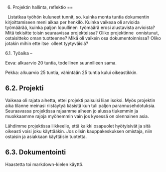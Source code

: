 6. Projektin hallinta, reflektio
==


 
Listatkaa työhön kuluneet tunnit, so. kuinka monta tuntia dokumentin 
kirjoittamiseen meni aikaa per henkilö.
Kuinka vaikeaa oli arvioida työmäärää, kuinka paljon lopullinen 
työmäärä erosi alustavista arvioista?
Mitä tekisitte toisin seuraavissa projekteissa? Oliko projektinne 
onnistunut, ostaisitteko oman tuotteenne?
Mikä oli vaikein osa dokumentoinnissa? Oliko jotakin mihin ette itse 
olleet tyytyväisiä?




6.1. Työaika
–

Eeva: alkuarvio 20 tuntia, todellinen suunnilleen sama. 

Pekka: alkuarvio 25 tuntia, vähintään 25 tuntia kului oikeastikkin.

6.2. Projekti
--

Vaikeaa oli rajata aihetta, ettei projekti paisuisi liian isoksi. Myös projektin aika tilanne meinasi riistäytyä käsistä kun tuli paljon parannusehdotuksia. Seuraavassa projektissa rajaamme aiheen jo alussa tiukemmin ja muokkaamme rajoja myöhemmin vain jos kysessä on olennainen asia. 

Lähdimme projektissa liikkeelle, että kaikki osapuolet hyötyisivät ja sitä oikeasti voisi joku käyttääkin. Jos olisin kauppakeskuksen omistaja, niin ostaisin ja asiakkaan käyttäisin tuotetta. 

6.3. Dokumentointi
--

Haastetta toi markdown-kielen käyttö.


